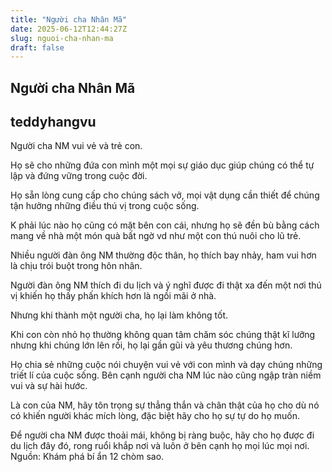 ```yaml
---
title: "Người cha Nhân Mã"
date: 2025-06-12T12:44:27Z
slug: nguoi-cha-nhan-ma
draft: false
---
```


## Người cha Nhân Mã

## teddyhangvu

Người cha NM vui vẻ và trẻ con.

 Họ sẽ cho những đứa con mình một mọi sự giáo dục giúp chúng có thể tự lập và đứng vững trong cuộc đời.

 Họ sẵn lòng cung cấp cho chúng sách vở, mọi vật dụng cần thiết để chúng tận hưởng những điều thú vị trong cuộc sống. 

K phải lúc nào họ cũng có mặt bên con cái, nhưng họ sẽ đền bù bằng cách mang về nhà một món quà bất ngờ vd như một con thú nuôi cho lũ trẻ. 

Nhiều người đàn ông NM thường độc thân, họ thích bay nhảy, ham vui hơn là chịu trói buột trong hôn nhân.

 Người đàn ông NM thích đi du lịch và ý nghĩ được đi thật xa đến một nơi thú vị khiến họ thấy phấn khích hơn là ngồi mãi ở nhà.

 Nhưng khi thành một người cha, họ lại làm không tốt. 

Khi con còn nhỏ họ thường không quan tâm chăm sóc chúng thật kĩ lưỡng nhưng khi chúng lớn lên rồi, họ lại gần gũi và yêu thương chúng hơn.

Họ chia sẻ những cuộc nói chuyện vui vẻ với con mình và dạy chúng những triết lí của cuộc sống. Bên cạnh người cha NM lúc nào cũng ngập tràn niềm vui và sự hài hước. 

Là con của NM, hãy tôn trọng sự thẳng thắn và chân thật của họ cho dù nó có khiến người khác mích lòng, đặc biệt hãy cho họ sự tự do họ muốn. 

Để người cha NM được thoải mái, không bị ràng buộc, hãy cho họ được đi du lịch đây đó, rong ruổi khắp nơi và luôn ở bên cạnh họ mọi lúc mọi nơi.​
Nguồn: Khám phá bí ẩn 12 chòm sao.​